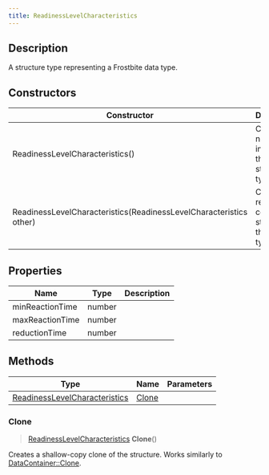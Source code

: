 ```yaml
---
title: ReadinessLevelCharacteristics
---
```

## Description

A structure type representing a Frostbite data type.

## Constructors

| Constructor                                                        | Description                                              |
| ------------------------------------------------------------------ | -------------------------------------------------------- |
| ReadinessLevelCharacteristics()                                    | Create a new instance of this structure type.            |
| ReadinessLevelCharacteristics(ReadinessLevelCharacteristics other) | Create a reference copy of a structure of the same type. |

## Properties

| Name            | Type   | Description |
| --------------- | ------ | ----------- |
| minReactionTime | number |             |
| maxReactionTime | number |             |
| reductionTime   | number |             |

## Methods

| Type                                                           | Name            | Parameters |
| -------------------------------------------------------------- | --------------- | ---------- |
| [ReadinessLevelCharacteristics](/vext/ref/fb/readinesslevelcharacteristics/) | [Clone](#clone) |            |

### Clone

> [ReadinessLevelCharacteristics](/vext/ref/fb/readinesslevelcharacteristics/) **Clone**()

Creates a shallow-copy clone of the structure. Works similarly to [DataContainer::Clone](/vext/ref/shared/class/datacontainer#clone).
